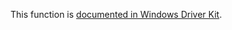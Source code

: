 This function is [documented in Windows Driver Kit](https://learn.microsoft.com/en-us/windows-hardware/drivers/ddi/ntifs/nf-ntifs-zwsetevent).
